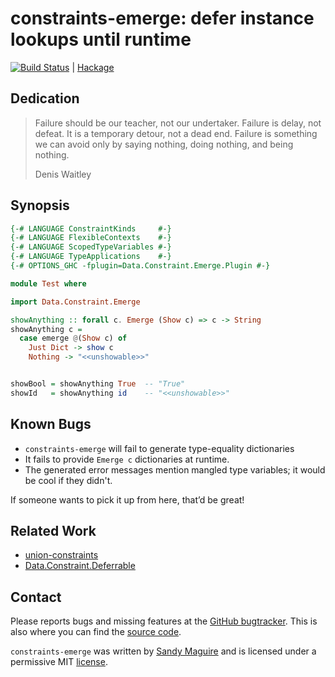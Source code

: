 # constraints-emerge: defer instance lookups until runtime

[![Build Status](https://api.travis-ci.org/isovector/constraints-emerge.svg?branch=master)](https://travis-ci.org/isovector/constraints-emerge) | [Hackage][hackage]

[hackage]: https://hackage.haskell.org/package/constraints-emerge


## Dedication

> Failure should be our teacher, not our undertaker. Failure is delay, not
> defeat. It is a temporary detour, not a dead end. Failure is something we can
> avoid only by saying nothing, doing nothing, and being nothing.
>
> Denis Waitley


## Synopsis

```haskell
{-# LANGUAGE ConstraintKinds     #-}
{-# LANGUAGE FlexibleContexts    #-}
{-# LANGUAGE ScopedTypeVariables #-}
{-# LANGUAGE TypeApplications    #-}
{-# OPTIONS_GHC -fplugin=Data.Constraint.Emerge.Plugin #-}

module Test where

import Data.Constraint.Emerge

showAnything :: forall c. Emerge (Show c) => c -> String
showAnything c =
  case emerge @(Show c) of
    Just Dict -> show c
    Nothing -> "<<unshowable>>"


showBool = showAnything True  -- "True"
showId   = showAnything id    -- "<<unshowable>>"
```


## Known Bugs

* `constraints-emerge` will fail to generate type-equality dictionaries
* It fails to provide `Emerge c` dictionaries at runtime.
* The generated error messages mention mangled type variables; it would be cool
    if they didn't.

If someone wants to pick it up from here, that’d be great!


## Related Work

 * [union-constraints](https://github.com/rampion/constraint-unions)
 * [Data.Constraint.Deferrable](https://github.com/ekmett/constraints/)


## Contact

Please reports bugs and missing features at the [GitHub bugtracker][issues]. This is
also where you can find the [source code][source].

`constraints-emerge` was written by [Sandy Maguire][me] and is licensed under a
permissive MIT [license][lic].

[me]: http://reasonablypolymorphic.me
[lic]: https://github.com/isovector/constraints-emerge/blob/LICENSE
[issues]: https://github.com/isovector/constraints-emerge/issues
[source]: https://github.com/isovector/constraints-emerge

